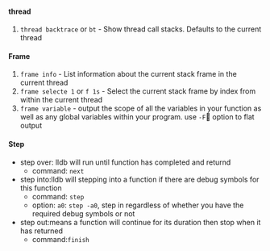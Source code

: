 #### thread

1. `thread backtrace` or `bt` - Show thread call stacks. Defaults to the current  thread

#### Frame

1. `frame info` - List information about the current stack frame in the current thread
2. `frame selecte 1` or `f 1s` - Select the current stack frame by index from within the current thread
3. `frame variable` - output the scope of all the variables in your function as well as any global variables within your program. use `-F` option to flat output

#### Step

* step over: lldb will run until function has completed and returnd
  * command: `next`
* step into:lldb will stepping into a function if there are debug symbols for this function
  * command: `step`
  * option: `a0`: `step -a0`, step in regardless of whether you have the required debug symbols or not
* step out:means a function will continue for its duration then stop when it has returned
  * command:`finish`